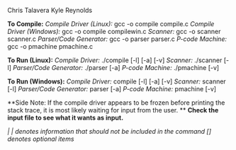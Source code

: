 Chris Talavera
Kyle Reynolds

**To Compile:**
*Compile Driver (Linux):* gcc -o compile compile.c
*Compile Driver (Windows):* gcc -o compile compilewin.c
*Scanner:* gcc -o scanner scanner.c
*Parser/Code Generator:* gcc -o parser parser.c
*P-code Machine:* gcc -o pmachine pmachine.c

**To Run (Linux):**
*Compile Driver:* ./compile [-l] [-a] [-v]
*Scanner:* ./scanner [-l]
*Parser/Code Generator:* ./parser [-a]
*P-code Machine:* ./pmachine [-v]

**To Run (Windows):**
*Compile Driver:* compile [-l] [-a] [-v]
*Scanner:* scanner [-l]
*Parser/Code Generator:* parser [-a]
*P-code Machine:* pmachine [-v]

**Side Note: If the compile driver appears to be frozen before printing the stack trace, it is most likely waiting for input from the user. **
**Check the input file to see what it wants as input.**

*| | denotes information that should not be included in the command*
*[] denotes optional items*